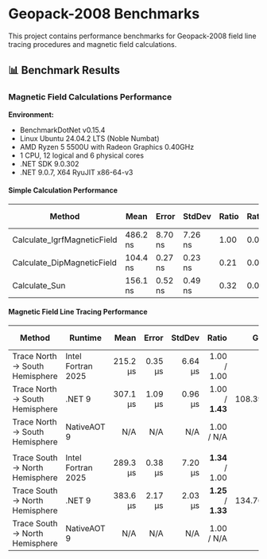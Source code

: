 # Geopack-2008 Benchmarks

This project contains performance benchmarks for Geopack-2008 field line tracing procedures and magnetic field calculations.

## 📊 Benchmark Results

### Magnetic Field Calculations Performance

**Environment:**
- BenchmarkDotNet v0.15.4
- Linux Ubuntu 24.04.2 LTS (Noble Numbat)
- AMD Ryzen 5 5500U with Radeon Graphics 0.40GHz
- 1 CPU, 12 logical and 6 physical cores
- .NET SDK 9.0.302
- .NET 9.0.7, X64 RyuJIT x86-64-v3

#### Simple Calculation Performance

| Method                      | Mean     | Error   | StdDev  | Ratio | RatioSD | Gen0   | Allocated | Alloc Ratio |
|-----------------------------|----------|---------|---------|-------|---------|--------|-----------|-------------|
| Calculate_IgrfMagneticField | 486.2 ns | 8.70 ns | 7.26 ns | 1.00  | 0.02    | 0.1602 | 336 B     | 1.00        |
| Calculate_DipMagneticField  | 104.4 ns | 0.27 ns | 0.23 ns | 0.21  | 0.00    | 0.0229 | 48 B      | 0.14        |
| Calculate_Sun               | 156.1 ns | 0.52 ns | 0.49 ns | 0.32  | 0.00    | 0.0267 | 56 B      | 0.17        |

#### Magnetic Field Line Tracing Performance

| Method                          | Runtime            |     Mean |   Error |  StdDev |               Ratio |     Gen0 | Allocated |    Alloc Ratio |
|---------------------------------|--------------------|---------:|--------:|--------:|--------------------:|---------:|----------:|---------------:|
| Trace North -> South Hemisphere | Intel Fortran 2025 | 215.2 μs | 0.35 μs | 6.64 μs |         1.00 / 1.00 |      N/A |       N/A |    1.00 / 1.00 |
| Trace North -> South Hemisphere | .NET 9             | 307.1 μs | 1.09 μs | 0.96 μs |     1.00 / **1.43** | 108.3984 | 222.21 KB |     1.00 / N/A |
| Trace North -> South Hemisphere | NativeAOT 9        |      N/A |     N/A |     N/A |          1.00 / N/A |      N/A |       N/A |     1.00 / N/A |
|                                 |                    |          |         |         |                     |          |           |                |
| Trace South -> North Hemisphere | Intel Fortran 2025 | 289.3 μs | 0.38 μs | 7.20 μs |     **1.34** / 1.00 |      N/A |       N/A |    1.00 / 1.00 |
| Trace South -> North Hemisphere | .NET 9             | 383.6 μs | 2.17 μs | 2.03 μs | **1.25** / **1.33** | 134.7656 | 275.49 KB | **1.24** / N/A |
| Trace South -> North Hemisphere | NativeAOT 9        |      N/A |     N/A |     N/A |          1.00 / N/A |      N/A |       N/A |     1.00 / N/A |

